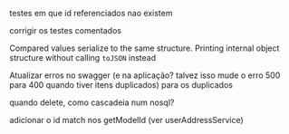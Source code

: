 testes em que id referenciados nao existem

corrigir os testes comentados

 Compared values serialize to the same structure.
    Printing internal object structure without calling `toJSON` instead

Atualizar erros no swagger (e na aplicação? talvez isso mude o erro 500 para 400 quando tiver itens duplicados) para os duplicados

quando delete, como cascadeia num nosql?

adicionar o id match nos getModelId (ver userAddressService)